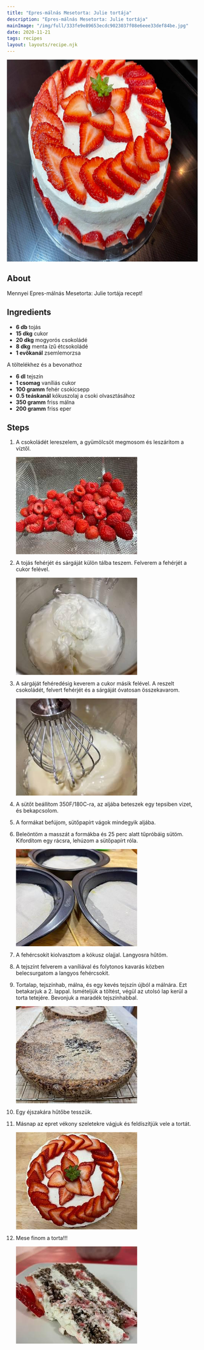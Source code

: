 ```yaml
---
title: "Epres-málnás Mesetorta: Julie tortája"
description: "Epres-málnás Mesetorta: Julie tortája"
mainImage: "/img/full/333fe9e89653ecdc9023037f08e6eee33def84be.jpg"
date: 2020-11-21
tags: recipes
layout: layouts/recipe.njk
---
```

                        
<p align="center"><a href="https://cookpad.com/hu/receptek/14059963-epres-malnas-mesetorta-julie-tortaja" rel="Recipe source page"><img width="751" height="532" src="/img/full/333fe9e89653ecdc9023037f08e6eee33def84be.jpg"/></a></p>

## About
Mennyei Epres-málnás Mesetorta: Julie tortája recept! 

>  

## Ingredients
* **6 db** tojás
* **15 dkg** cukor
* **20 dkg** mogyorós csokoládé
* **8 dkg** menta ízű étcsokoládé
* **1 evőkanál** zsemlemorzsa

A töltelékhez és a bevonathoz
* **6 dl** tejszín
* **1 csomag** vaníliás cukor
* **100 gramm** fehér csokicsepp
* **0.5 teáskanál** kókuszolaj a csoki olvasztásához
* **350 gramm** friss málna
* **200 gramm** friss eper

## Steps

1. A csokoládét lereszelem, a gyümölcsöt megmosom és leszárítom a víztől.
 
    <p><img width="320" height="256" align="left" src="/img/full/b293de499ffc6f15c2be7149ccba8b1ff31ba470.jpg"/></p><div style="clear: both"/>

2. A tojás fehérjét és sárgáját külön tálba teszem. Felverem a fehérjét a cukor felével.
 
    <p><img width="320" height="256" align="left" src="/img/full/9778d8cd5581c864a51f0e354f3afe62f50b6d91.jpg"/></p><div style="clear: both"/>

3. A sárgáját fehéredésig keverem a cukor másik felével. A reszelt csokoládét, felvert fehérjét és a sárgáját óvatosan összekavarom.
 
    <p><img width="320" height="256" align="left" src="/img/full/3e2f74a081fe227206d7c18cdf815138db2a9acd.jpg"/></p><div style="clear: both"/>

4. A sütőt beállítom 350F/180C-ra, az aljába beteszek egy tepsiben vizet, és bekapcsolom.
 
    <div style="clear: both"/>

5. A formákat befújom, sütőpapírt vágok mindegyik aljába.
 
    <div style="clear: both"/>

6. Beleöntöm a masszát a formákba és 25 perc alatt tűpróbáig sütöm. Kifordítom egy rácsra, lehúzom a sütőpapírt róla.
 
    <p><img width="320" height="256" align="left" src="/img/full/19194319748c004a93cf39a39a52cfd5a88717f0.jpg"/></p><div style="clear: both"/>

7. A fehércsokit kiolvasztom a kókusz olajjal. Langyosra hűtöm.
 
    <div style="clear: both"/>

8. A tejszínt felverem a vaníliával és folytonos kavarás közben belecsurgatom a langyos fehércsokit.
 
    <div style="clear: both"/>

9. Tortalap, tejszínhab, málna, és egy kevés tejszín újból a málnára. Ezt betakarjuk a 2. lappal. Ismételjük a töltést, végül az utolsó lap kerül a torta tetejére. Bevonjuk a maradék tejszínhabbal.
 
    <p><img width="320" height="256" align="left" src="/img/full/6f8e1f67d52e2443f43dfa20aeb049bb266ead60.jpg"/></p><div style="clear: both"/>

10. Egy éjszakára hűtőbe tesszük.
 
    <div style="clear: both"/>

11. Másnap az epret vékony szeletekre vágjuk és feldíszítjük vele a tortát.
 
    <p><img width="320" height="256" align="left" src="/img/full/31638f34e4e72e7d0ecfa931fc1ef641c9a99e39.jpg"/></p><div style="clear: both"/>

12. Mese finom a torta!!!
 
    <p><img width="320" height="256" align="left" src="/img/full/73e3ab8d4ad236d0fd1071554cc17ce4f30a2296.jpg"/></p><div style="clear: both"/>

